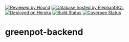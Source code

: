 [![Reviewed by Hound](https://img.shields.io/badge/ESLint%20Reviewed%20by%20-HoundCI-d16ef5)](https://houndci.com)
[![Database hosted by ElephantSQL](https://img.shields.io/badge/Database%20Host-ElephantSQL-blue)](https://www.elephantsql.com)
[![Deployed on Heroku](https://img.shields.io/badge/Deployed%20on-Heroku-purple)](https://greenpot-api.herokuapp.com)
[![Build Status](https://travis-ci.org/fourshores-company/greenpot-backend.svg?branch=develop)](https://travis-ci.org/fourshores-company/greenpot-backend)
[![Coverage Status](https://coveralls.io/repos/github/fourshores-company/greenpot-backend/badge.svg)](https://coveralls.io/github/fourshores-company/greenpot-backend)
# greenpot-backend
